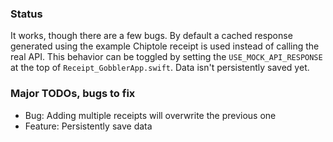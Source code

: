 ### Status

It works, though there are a few bugs. By default a cached response generated using the example Chiptole receipt is used instead of calling the real API. This behavior can be toggled by setting the `USE_MOCK_API_RESPONSE` at the top of `Receipt_GobblerApp.swift`. Data isn't persistently saved yet.

### Major TODOs, bugs to fix

* Bug: Adding multiple receipts will overwrite the previous one
* Feature: Persistently save data
